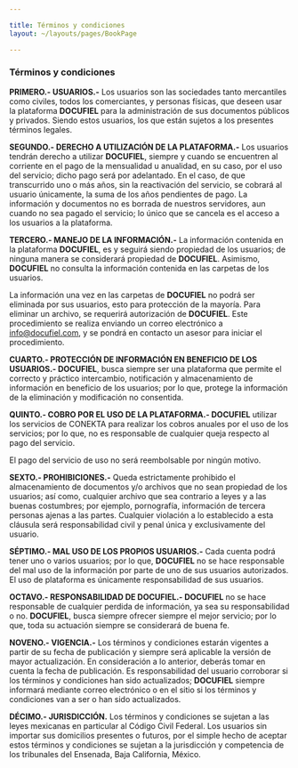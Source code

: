 ```yaml
---

title: Términos y condiciones
layout: ~/layouts/pages/BookPage

---
```


### Términos y condiciones

**PRIMERO.- USUARIOS.-** Los usuarios son las sociedades tanto mercantiles como civiles, todos los comerciantes, y personas físicas, que deseen usar la plataforma **DOCUFIEL** para la administración de sus documentos públicos y privados. Siendo estos usuarios, los que están sujetos a los presentes términos legales.

**SEGUNDO.- DERECHO A UTILIZACIÓN DE LA PLATAFORMA.-** Los usuarios tendrán derecho a utilizar **DOCUFIEL**, siempre y cuando se encuentren al corriente en el pago de la mensualidad u anualidad, en su caso, por el uso del servicio; dicho pago será por adelantado. En el caso, de que transcurrido uno o más años, sin la reactivación del servicio, se cobrará al usuario únicamente, la suma de los años pendientes de pago. La información y documentos no es borrada de nuestros servidores, aun cuando no sea pagado el servicio; lo único que se cancela es el acceso a los usuarios a la plataforma.

**TERCERO.- MANEJO DE LA INFORMACIÓN.-** La información contenida en la plataforma **DOCUFIEL**, es y seguirá siendo propiedad de los usuarios; de ninguna manera se considerará propiedad de **DOCUFIEL**. Asimismo, **DOCUFIEL** no consulta la información contenida en las carpetas de los usuarios. 

La información una vez en las carpetas de **DOCUFIEL** no podrá ser eliminada por sus usuarios, esto para protección de la mayoría. Para eliminar un archivo, se requerirá autorización de **DOCUFIEL**. Este procedimiento se realiza enviando un correo electrónico a info@docufiel.com, y se pondrá en contacto un asesor para iniciar el procedimiento.

**CUARTO.- PROTECCIÓN DE INFORMACIÓN EN BENEFICIO DE LOS USUARIOS.- DOCUFIEL**, busca siempre ser una plataforma que permite el correcto y práctico intercambio, notificación y almacenamiento de información en beneficio de los usuarios; por lo que, protege la información de la eliminación y modificación no consentida.

**QUINTO.- COBRO POR EL USO DE LA PLATAFORMA.- DOCUFIEL** utilizar los servicios de CONEKTA para realizar los cobros anuales por el uso de los servicios; por lo que, no es responsable de cualquier queja respecto al pago del servicio. 

El pago del servicio de uso no será reembolsable por ningún motivo. 

**SEXTO.- PROHIBICIONES.-** Queda estrictamente prohibido el almacenamiento de documentos y/o archivos que no sean propiedad de los usuarios; así como, cualquier archivo que sea contrario a leyes y a las buenas costumbres; por ejemplo, pornografía, información de tercera personas ajenas a las partes. Cualquier violación a lo establecido a esta cláusula será responsabilidad civil y penal única y exclusivamente del usuario.


**SÉPTIMO.- MAL USO DE LOS PROPIOS USUARIOS.-** Cada cuenta podrá tener uno o varios usuarios; por lo que, **DOCUFIEL** no se hace responsable del mal uso de la información por parte de uno de sus usuarios autorizados. El uso de plataforma es únicamente responsabilidad de sus usuarios.

**OCTAVO.- RESPONSABILIDAD DE DOCUFIEL.- DOCUFIEL** no se hace responsable de cualquier perdida de información, ya sea su responsabilidad o no. **DOCUFIEL**, busca siempre ofrecer siempre el mejor servicio; por lo que, toda su actuación siempre se considerará de buena fe. 

**NOVENO.- VIGENCIA.-** Los términos y condiciones estarán vigentes a partir de su fecha de publicación y siempre será aplicable la versión de mayor actualización. En consideración a lo anterior, deberás tomar en cuenta la fecha de publicación. Es responsabilidad del usuario corroborar si los términos y condiciones han sido actualizados; **DOCUFIEL** siempre informará mediante correo electrónico o en el sitio si los términos y condiciones van a ser o han sido actualizados.

**DÉCIMO.- JURISDICCIÓN.** Los términos y condiciones se sujetan a las leyes mexicanas en particular al Código Civil Federal. Los usuarios sin importar sus domicilios presentes o futuros, por el simple hecho de aceptar estos términos y condiciones se sujetan a la jurisdicción y competencia de los tribunales del Ensenada, Baja California, México.